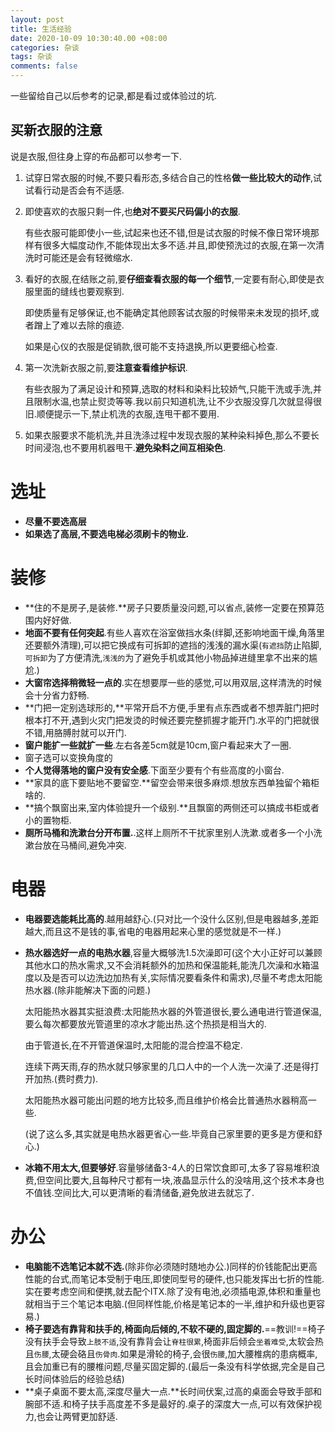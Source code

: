 ```yaml
---
layout: post
title: 生活经验
date: 2020-10-09 10:30:40.00 +08:00
categories: 杂谈
tags: 杂谈
comments: false
---
```


一些留给自己以后参考的记录,都是看过或体验过的坑.

## 买新衣服的注意

说是衣服,但往身上穿的布品都可以参考一下.

1. 试穿日常衣服的时候,不要只看形态,多结合自己的性格**做一些比较大的动作**,试试看行动是否会有不适感.

1. 即使喜欢的衣服只剩一件,也**绝对不要买尺码偏小的衣服**.

   有些衣服可能即使小一些,试起来也还不错,但是试衣服的时候不像日常环境那样有很多大幅度动作,不能体现出太多不适.并且,即使预洗过的衣服,在第一次清洗时可能还是会有轻微缩水.

1. 看好的衣服,在结账之前,要**仔细查看衣服的每一个细节**,一定要有耐心,即使是衣服里面的缝线也要观察到.

   即使质量有足够保证,也不能确定其他顾客试衣服的时候带来未发现的损坏,或者蹭上了难以去除的痕迹.

   如果是心仪的衣服是促销款,很可能不支持退换,所以更要细心检查.

1. 第一次洗新衣服之前,要**注意查看维护标识**.

   有些衣服为了满足设计和预算,选取的材料和染料比较娇气,只能干洗或手洗,并且限制水温,也禁止熨烫等等.我以前只知道机洗,让不少衣服没穿几次就显得很旧.顺便提示一下,禁止机洗的衣服,连甩干都不要用.

1. 如果衣服要求不能机洗,并且洗涤过程中发现衣服的某种染料掉色,那么不要长时间浸泡,也不要用机器甩干.**避免染料之间互相染色**.

# 选址

- **尽量不要选高层**
- **如果选了高层,不要选电梯必须刷卡的物业.**

# 装修

- **住的不是房子,是装修.**房子只要质量没问题,可以省点,装修一定要在预算范围内好好做.
- **地面不要有任何突起**.有些人喜欢在浴室做挡水条(绊脚,还影响地面干燥,角落里还要额外清理),可以把它换成有可拆卸的遮挡的浅浅的漏水渠(`有遮挡`防止陷脚,`可拆卸`为了方便清洗,`浅浅的`为了避免手机或其他小物品掉进缝里拿不出来的尴尬.)
- **大窗帘选择稍微轻一点的**.实在想要厚一些的感觉,可以用双层,这样清洗的时候会十分省力舒畅.
- **门把一定别选球形的,**平常开启不方便,手里有点东西或者不想弄脏门把时根本打不开,遇到火灾门把发烫的时候还要完整抓握才能开门.水平的门把就很不错,用胳膊肘就可以开门.
- **窗户能扩一些就扩一些**.左右各差5cm就是10cm,窗户看起来大了一圈.
- 窗子选可以变换角度的
- **个人觉得落地的窗户没有安全感**.下面至少要有个有些高度的小窗台.
- **家具的底下要贴地不要留空.**留空会带来很多麻烦.想放东西单独留个箱柜啥的.
- **搞个飘窗出来,室内体验提升一个级别.**且飘窗的两侧还可以搞成书柜或者小的置物柜.
- **厕所马桶和洗漱台分开布置.**.这样上厕所不干扰家里别人洗漱.或者多一个小洗漱台放在马桶间,避免冲突.

# 电器


- **电器要选能耗比高的**.越用越舒心.(只对比一个没什么区别,但是电器越多,差距越大,而且这不是钱的事,省电的电器用起来心里的感觉就是不一样.)

- **热水器选好一点的电热水器**,容量大概够洗1.5次澡即可(这个大小正好可以兼顾其他水口的热水需求,又不会消耗额外的加热和保温能耗,能洗几次澡和水箱温度以及是否可以边洗边加热有关,实际情况要看条件和需求),尽量不考虑太阳能热水器.(除非能解决下面的问题.)

  太阳能热水器其实挺浪费:太阳能热水器的外管道很长,要么通电进行管道保温,要么每次都要放光管道里的凉水才能出热.这个热损是相当大的.

  由于管道长,在不开管道保温时,太阳能的混合控温不稳定.

  连续下两天雨,存的热水就只够家里的几口人中的一个人洗一次澡了.还是得打开加热.(费时费力).

  太阳能热水器可能出问题的地方比较多,而且维护价格会比普通热水器稍高一些.

  (说了这么多,其实就是电热水器更省心一些.毕竟自己家里要的更多是方便和舒心.)

- **冰箱不用太大,但要够好**.容量够储备3-4人的日常饮食即可,太多了容易堆积浪费,但空间比要大,且每种尺寸都有一块,液晶显示什么的没啥用,这个技术本身也不值钱.空间比大,可以更清晰的看清储备,避免放进去就忘了.

# 办公


- **电脑能不选笔记本就不选.**(除非你必须随时随地办公.)同样的价钱能配出更高性能的台式,而笔记本受制于电压,即使同型号的硬件,也只能发挥出七折的性能.实在要考虑空间和便携,就去配个ITX.除了没有电池,必须插电源,体积和重量也就相当于三个笔记本电脑.(但同样性能,价格是笔记本的一半,维护和升级也更容易.)
- **椅子要选有靠背和扶手的,椅面向后倾的,不软不硬的,固定脚的.**==教训!==椅子没有扶手会导致`上肢不适`,没有靠背会让`脊柱很累`,椅面非后倾会`坐着难受`,太软会热且`伤腰`,太硬会硌且`伤骨肉`.如果是滑轮的椅子,会很`伤腰`,加大腰椎病的患病概率,且会加重已有的腰椎问题,尽量买固定脚的.(最后一条没有科学依据,完全是自己长时间体验后的经验总结)
- **桌子桌面不要太高,深度尽量大一点.**长时间伏案,过高的桌面会导致手部和腕部不适.和椅子扶手高度差不多是最好的.桌子的深度大一点,可以有效保护视力,也会让两臂更加舒适.

